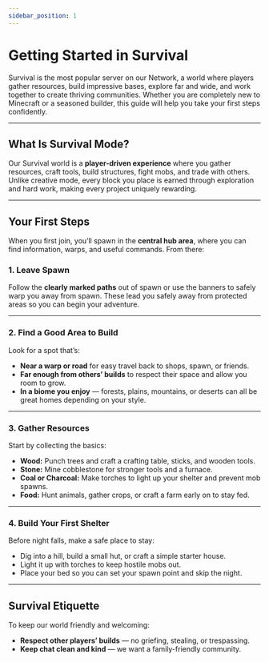 ```yaml
---
sidebar_position: 1
---
```


# Getting Started in Survival

Survival is the most popular server on our Network, a world where players gather resources, build impressive bases, explore far and wide, and work together to create thriving communities. Whether you are completely new to Minecraft or a seasoned builder, this guide will help you take your first steps confidently.

---

## What Is Survival Mode?

Our Survival world is a **player-driven experience** where you gather resources, craft tools, build structures, fight mobs, and trade with others. Unlike creative mode, every block you place is earned through exploration and hard work, making every project uniquely rewarding.

---

## Your First Steps

When you first join, you’ll spawn in the **central hub area**, where you can find information, warps, and useful commands. From there:

### 1. Leave Spawn

Follow the **clearly marked paths** out of spawn or use the banners to safely warp you away from spawn. These lead you safely away from protected areas so you can begin your adventure.

---

### 2. Find a Good Area to Build

Look for a spot that’s:

* **Near a warp or road** for easy travel back to shops, spawn, or friends.
* **Far enough from others’ builds** to respect their space and allow you room to grow.
* **In a biome you enjoy** — forests, plains, mountains, or deserts can all be great homes depending on your style.

---

### 3. Gather Resources

Start by collecting the basics:

* **Wood:** Punch trees and craft a crafting table, sticks, and wooden tools.
* **Stone:** Mine cobblestone for stronger tools and a furnace.
* **Coal or Charcoal:** Make torches to light up your shelter and prevent mob spawns.
* **Food:** Hunt animals, gather crops, or craft a farm early on to stay fed.

---

### 4. Build Your First Shelter

Before night falls, make a safe place to stay:

* Dig into a hill, build a small hut, or craft a simple starter house.
* Light it up with torches to keep hostile mobs out.
* Place your bed so you can set your spawn point and skip the night.

---

## Survival Etiquette

To keep our world friendly and welcoming:

* **Respect other players’ builds** — no griefing, stealing, or trespassing.
* **Keep chat clean and kind** — we want a family-friendly community.
